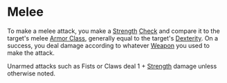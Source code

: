 # Melee

To make a melee attack, you make a [Strength](../Player%20Character%20Components/Chosen%20Statistics/Strength.md) [Check](Check.md) and compare it to the target's melee [Armor Class](../Player%20Character%20Components/Derived%20Statistics/Armor%20Class.md), generally equal to the target's [Dexterity](../Player%20Character%20Components/Chosen%20Statistics/Dexterity.md). On a success, you deal damage according to whatever [Weapon](../Items/Known%20Equipment/Weapons.md) you used to make the attack.

Unarmed attacks such as Fists or Claws deal 1 + [Strength](../Player%20Character%20Components/Chosen%20Statistics/Strength.md) damage unless otherwise noted.